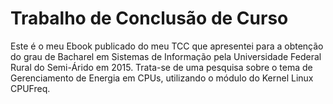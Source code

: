 # Trabalho de Conclusão de Curso

Este é o meu Ebook publicado do meu TCC que apresentei para a obtenção do grau de Bacharel em Sistemas de Informação pela Universidade
Federal Rural do Semi-Árido em 2015.
Trata-se de uma pesquisa sobre o tema de Gerenciamento de Energia em CPUs, utilizando o módulo do Kernel Linux CPUFreq.
